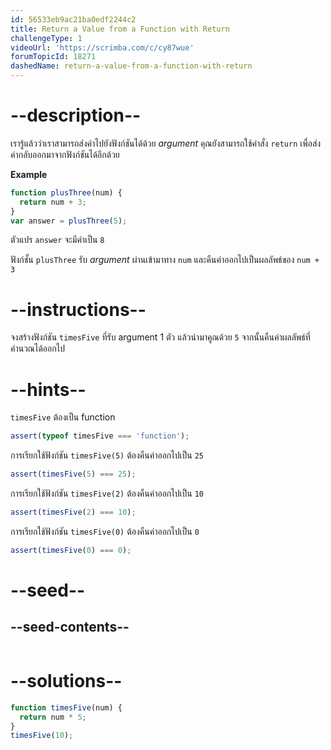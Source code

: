 ```yaml
---
id: 56533eb9ac21ba0edf2244c2
title: Return a Value from a Function with Return
challengeType: 1
videoUrl: 'https://scrimba.com/c/cy87wue'
forumTopicId: 18271
dashedName: return-a-value-from-a-function-with-return
---
```


# --description--

เรารู้แล้วว่าเราสามารถส่งค่าไปยังฟังก์ชันได้ด้วย <dfn>argument</dfn> 
คุณยังสามารถใช้คำสั่ง `return` เพื่อส่งค่ากลับออกมาจากฟังก์ชันได้อีกด้วย

**Example**

```js
function plusThree(num) {
  return num + 3;
}
var answer = plusThree(5);
```

ตัวแปร `answer` จะมีค่าเป็น `8`

ฟังก์ชั้น `plusThree` รับ <dfn>argument</dfn> ผ่านเข้ามาทาง `num` และคืนค่าออกไปเป็นผลลัพธ์ของ `num + 3`

# --instructions--

จงสร้างฟังก์ชัน `timesFive` ที่รับ argument 1 ตัว แล้วนำมาคูณด้วย `5` จากนั้นคืนค่าผลลัพธ์ที่คำนวณได้ออกไป

# --hints--

`timesFive` ต้องเป็น function

```js
assert(typeof timesFive === 'function');
```

การเรียกใช้ฟังก์ชัน `timesFive(5)` ต้องคืนค่าออกไปเป็น `25`

```js
assert(timesFive(5) === 25);
```

 การเรียกใช้ฟังก์ชัน `timesFive(2)` ต้องคืนค่าออกไปเป็น  `10`

```js
assert(timesFive(2) === 10);
```

การเรียกใช้ฟังก์ชัน `timesFive(0)` ต้องคืนค่าออกไปเป็น `0`

```js
assert(timesFive(0) === 0);
```

# --seed--

## --seed-contents--

```js

```

# --solutions--

```js
function timesFive(num) {
  return num * 5;
}
timesFive(10);
```
